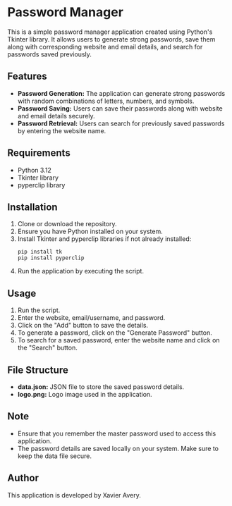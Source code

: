 # Password Manager

This is a simple password manager application created using Python's Tkinter library. It allows users to generate strong passwords, save them along with corresponding website and email details, and search for passwords saved previously.

## Features
- **Password Generation:** The application can generate strong passwords with random combinations of letters, numbers, and symbols.
- **Password Saving:** Users can save their passwords along with website and email details securely.
- **Password Retrieval:** Users can search for previously saved passwords by entering the website name.

## Requirements
- Python 3.12
- Tkinter library
- pyperclip library

## Installation
1. Clone or download the repository.
2. Ensure you have Python installed on your system.
3. Install Tkinter and pyperclip libraries if not already installed:
    ```
    pip install tk
    pip install pyperclip
    ```
4. Run the application by executing the script.

## Usage
1. Run the script.
2. Enter the website, email/username, and password.
3. Click on the "Add" button to save the details.
4. To generate a password, click on the "Generate Password" button.
5. To search for a saved password, enter the website name and click on the "Search" button.

## File Structure
- **data.json:** JSON file to store the saved password details.
- **logo.png:** Logo image used in the application.

## Note
- Ensure that you remember the master password used to access this application.
- The password details are saved locally on your system. Make sure to keep the data file secure.

## Author
This application is developed by Xavier Avery.

